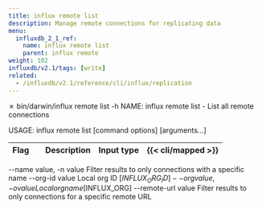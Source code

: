 ```yaml
---
title: influx remote list
description: Manage remote connections for replicating data
menu:
  influxdb_2_1_ref:
    name: influx remote list
    parent: influx remote
weight: 102
influxdb/v2.1/tags: [write]
related:
  - /influxdb/v2.1/reference/cli/influx/replication
---
```


✗  bin/darwin/influx remote list -h
NAME:
   influx remote list - List all remote connections

USAGE:
   influx remote list [command options] [arguments...]


| Flag |                        | Description                                    | Input type | {{< cli/mapped >}} |
|:-----|:-----------------------|:-----------------------------------------------|:----------:|:-------------------|

--name value, -n value  Filter results to only connections with a specific name
--org-id value          Local org ID [$INFLUX_ORG_ID]
--org value, -o value   Local org name [$INFLUX_ORG]
--remote-url value      Filter results to only connections for a specific remote URL

<!--
COMMON OPTIONS:
   --host value                     HTTP address of InfluxDB [$INFLUX_HOST]
   --skip-verify                    Skip TLS certificate chain and host name verification [$INFLUX_SKIP_VERIFY]
   --configs-path value             Path to the influx CLI configurations [$INFLUX_CONFIGS_PATH]
   --active-config value, -c value  Config name to use for command [$INFLUX_ACTIVE_CONFIG]
   --http-debug
   --json                           Output data as JSON [$INFLUX_OUTPUT_JSON]
   --hide-headers                   Hide the table headers in output data [$INFLUX_HIDE_HEADERS]
   --token value, -t value          Token to authenticate request [$INFLUX_TOKEN]
-->
